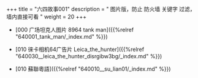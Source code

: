 +++
title = "六四故事001"
description = " 图片版，防止 防火墙 关键字 过滤， 墙内直接可看 "
weight = 20
+++


* [000 广场坦克人图片 8964 tank man]({{%relref "640001_tank_man/_index.md" %}})


* [010 徕卡相机64广告片 Leica_the_hunter]({{%relref "640030__leica_the_hunter_disrgibw3bg/_index.md" %}})


* [010 蘇聯粵語]({{%relref "640010__su_lian01/_index.md" %}})

